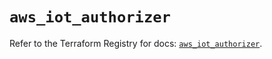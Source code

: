 # `aws_iot_authorizer`

Refer to the Terraform Registry for docs: [`aws_iot_authorizer`](https://registry.terraform.io/providers/hashicorp/aws/6.9.0/docs/resources/iot_authorizer).
